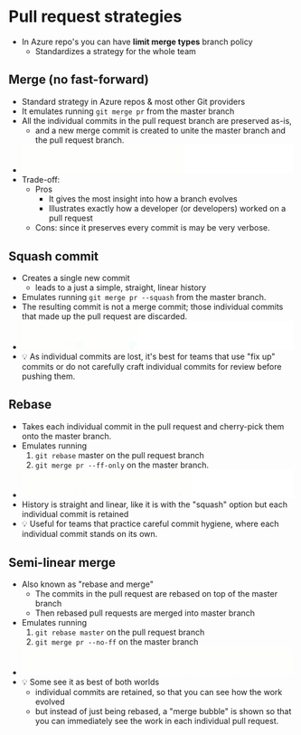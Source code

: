 # Pull request strategies

- In Azure repo's you can have **limit merge types** branch policy
  - Standardizes a strategy for the whole team

## Merge (no fast-forward)

- Standard strategy in Azure repos & most other Git providers
- It emulates running `git merge pr` from the master branch
- All the individual commits in the pull request branch are preserved as-is,
  - and a new merge commit is created to unite the master branch and the pull request branch.
- ![git merge (no fast-forward) illustration](./img/pull-request-strategies/merge-no-fast-forward.gif)
- Trade-off:
  - Pros
    - It gives the most insight into how a branch evolves
    - Illustrates exactly how a developer (or developers) worked on a pull request
  - Cons: since it preserves every commit is may be very verbose.

## Squash commit

- Creates a single new commit
  - leads to a just a simple, straight, linear history
- Emulates running `git merge pr --squash` from the master branch.
- The resulting commit is not a merge commit; those individual commits that made up the pull request are discarded.
- ![git squash-commit illustration](./img/pull-request-strategies/squash-commit.gif)
- 💡 As individual commits are lost, it's best for teams that use "fix up" commits or do not carefully craft individual commits for review before pushing them.

## Rebase

- Takes each individual commit in the pull request and cherry-pick them onto the master branch.
- Emulates running
  1. `git rebase` master on the pull request branch
  2. `git merge pr --ff-only` on the master branch.
- ![git rebase illustration](./img/pull-request-strategies/rebase.gif)
- History is straight and linear, like it is with the "squash" option but each individual commit is retained
- 💡 Useful for teams that practice careful commit hygiene, where each individual commit stands on its own.

## Semi-linear merge

- Also known as "rebase and merge"
  - The commits in the pull request are rebased on top of the master branch
  - Then rebased pull requests are merged into master branch
- Emulates running
  1. `git rebase master` on the pull request branch
  2. `git merge pr --no-ff` on the master branch
- ![git semi-linear merge](./img/pull-request-strategies/semi-linear-merge.gif)
- 💡 Some see it as best of both worlds
  - individual commits are retained, so that you can see how the work evolved
  - but instead of just being rebased, a "merge bubble" is shown so that you can immediately see the work in each individual pull request.
